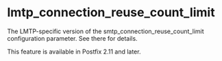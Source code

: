 # lmtp_connection_reuse_count_limit 

 The LMTP-specific version of the smtp_connection_reuse_count_limit
configuration parameter.  See there for details. 

 This feature is available in Postfix 2.11 and later. 


